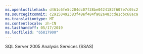 ```yaml
---
ms.openlocfilehash: d461c6fe5c204dc07f38be0424182f607e7c05c2
ms.sourcegitcommit: c29150492383f48ef484fa02a483cde1cbc68aca
ms.translationtype: MT
ms.contentlocale: zh-CN
ms.lasthandoff: 05/17/2019
ms.locfileid: "65817900"
---
```

SQL Server 2005 Analysis Services \(SSAS\)

